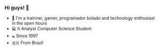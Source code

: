 ### Hi guys! 👋

<!--
**thiegomoura/thiegomoura** is a ✨ _special_ ✨ repository because its `README.md` (this file) appears on your GitHub profile.

Here are some ideas to get you started:

- 🔭 I’m currently working on ...
- 🌱 I’m currently learning ...
- 👯 I’m looking to collaborate on ...
- 🤔 I’m looking for help with ...
- 💬 Ask me about ...
- 📫 How to reach me: ...
- 😄 Pronouns: ...
- ⚡ Fun fact: ...
-->

- 📌 I'm a trainner, gamer, programador bolado and technology enthusiast in the open hours 
- 💻 It Analyst Computer Science Student 
- 🚼 Since 1997 
- 🇧🇷 From Brazil
